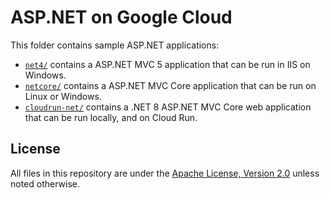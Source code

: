 # ASP.NET on Google Cloud

This folder contains sample ASP.NET applications:

* [`net4/`](net4/) contains a ASP.NET MVC 5 application that can be run in IIS on Windows.
* [`netcore/`](netcore/) contains a ASP.NET MVC Core application that can be run on Linux or Windows.
* [`cloudrun-net/`](cloudrun-net/) contains a .NET 8 ASP.NET MVC Core web application that can be run locally, and on Cloud Run.

## License

All files in this repository are under the
[Apache License, Version 2.0](LICENSE.txt) unless noted otherwise.
